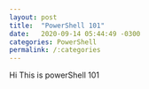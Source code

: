 ```yaml
---
layout: post
title:  "PowerShell 101"
date:   2020-09-14 05:44:49 -0300
categories: PowerShell
permalink: /:categories
---
```


Hi This is powerShell 101